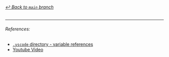 ###### [_↩ Back to `main` branch_](https://github.com/cuongpiger/golang)

<hr>

###### References:

- [`.vscode` directory - variable references](https://code.visualstudio.com/docs/reference/variables-reference)
- [Youtube Video](https://www.youtube.com/watch?v=ijWgDzAbQFw)
